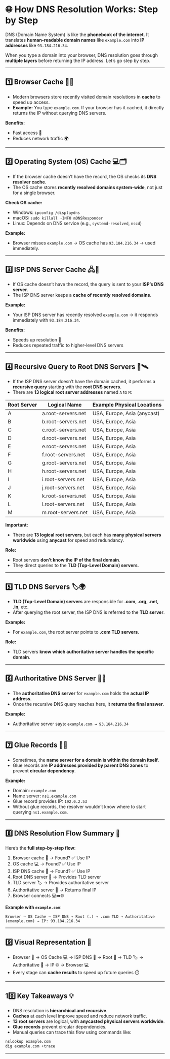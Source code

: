 

# 🌐 How DNS Resolution Works: Step by Step

DNS (Domain Name System) is like the **phonebook of the internet**. It translates **human-readable domain names** like `example.com` into **IP addresses** like `93.184.216.34`.

When you type a domain into your browser, DNS resolution goes through **multiple layers** before returning the IP address. Let’s go step by step.

---

## 1️⃣ Browser Cache 🧠💾

* Modern browsers store recently visited domain resolutions in **cache** to speed up access.
* **Example:** You type `example.com`. If your browser has it cached, it directly returns the IP without querying DNS servers.

**Benefits:**

* Fast access 🚀
* Reduces network traffic 🌍

---

## 2️⃣ Operating System (OS) Cache 💻🗂️

* If the browser cache doesn’t have the record, the OS checks its **DNS resolver cache**.
* The OS cache stores **recently resolved domains system-wide**, not just for a single browser.

**Check OS cache:**

* Windows: `ipconfig /displaydns`
* macOS: `sudo killall -INFO mDNSResponder`
* Linux: Depends on DNS service (e.g., `systemd-resolved`, `nscd`)

**Example:**

* Browser misses `example.com` → OS cache has `93.184.216.34` → used immediately.

---

## 3️⃣ ISP DNS Server Cache 🖧🏢

* If OS cache doesn’t have the record, the query is sent to your **ISP’s DNS server**.
* The ISP DNS server keeps a **cache of recently resolved domains**.

**Example:**

* Your ISP DNS server has recently resolved `example.com` → it responds immediately with `93.184.216.34`.

**Benefits:**

* Speeds up resolution 🌟
* Reduces repeated traffic to higher-level DNS servers

---

## 4️⃣ Recursive Query to Root DNS Servers 🌳🛰️

* If the ISP DNS server doesn’t have the domain cached, it performs a **recursive query** starting with the **root DNS servers**.
* There are **13 logical root server addresses** named `A` to `M`:

| Root Server | Logical Name       | Example Physical Locations  |
| ----------- | ------------------ | --------------------------- |
| A           | a.root-servers.net | USA, Europe, Asia (anycast) |
| B           | b.root-servers.net | USA, Europe, Asia           |
| C           | c.root-servers.net | USA, Europe, Asia           |
| D           | d.root-servers.net | USA, Europe, Asia           |
| E           | e.root-servers.net | USA, Europe, Asia           |
| F           | f.root-servers.net | USA, Europe, Asia           |
| G           | g.root-servers.net | USA, Europe, Asia           |
| H           | h.root-servers.net | USA, Europe, Asia           |
| I           | i.root-servers.net | USA, Europe, Asia           |
| J           | j.root-servers.net | USA, Europe, Asia           |
| K           | k.root-servers.net | USA, Europe, Asia           |
| L           | l.root-servers.net | USA, Europe, Asia           |
| M           | m.root-servers.net | USA, Europe, Asia           |

**Important:**

* There are **13 logical root servers**, but each has **many physical servers worldwide** using **anycast** for speed and redundancy.

**Role:**

* Root servers **don’t know the IP of the final domain**.
* They direct queries to the **TLD (Top-Level Domain) servers**.

---

## 5️⃣ TLD DNS Servers 🏷️🌍

* **TLD (Top-Level Domain) servers** are responsible for **.com, .org, .net, .in**, etc.
* After querying the root server, the ISP DNS is referred to the **TLD server**.

**Example:**

* For `example.com`, the root server points to **.com TLD servers**.

**Role:**

* TLD servers **know which authoritative server handles the specific domain**.

---

## 6️⃣ Authoritative DNS Server 🏢🔑

* The **authoritative DNS server** for `example.com` holds the **actual IP address**.
* Once the recursive DNS query reaches here, it **returns the final answer**.

**Example:**

* Authoritative server says: `example.com → 93.184.216.34`

---

## 7️⃣ Glue Records 🧩📝

* Sometimes, the **name server for a domain is within the domain itself**.
* Glue records are **IP addresses provided by parent DNS zones** to prevent **circular dependency**.

**Example:**

* Domain: `example.com`
* Name server: `ns1.example.com`
* Glue record provides IP: `192.0.2.53`
* Without glue records, the resolver wouldn’t know where to start querying `ns1.example.com`.

---

## 8️⃣ DNS Resolution Flow Summary 🌟

Here’s the **full step-by-step flow**:

1. Browser cache 🧠 → Found? ✅ Use IP
2. OS cache 💻 → Found? ✅ Use IP
3. ISP DNS cache 🏢 → Found? ✅ Use IP
4. Root DNS server 🌳 → Provides TLD server
5. TLD server 🏷️ → Provides authoritative server
6. Authoritative server 🏢 → Returns final IP
7. Browser connects 💻➡️🌐

**Example with `example.com`**:

```
Browser → OS Cache → ISP DNS → Root (.) → .com TLD → Authoritative (example.com) → IP: 93.184.216.34
```

---

## 9️⃣ Visual Representation 🌈

* Browser 🧠 → OS Cache 💻 → ISP DNS 🏢 → Root 🌳 → TLD 🏷️ → Authoritative 🏢 → IP 🌐 → Browser 💻
* Every stage can **cache results** to speed up future queries ⏱️

---

## 10️⃣ Key Takeaways 💡

* DNS resolution is **hierarchical and recursive**.
* **Caches** at each level improve speed and reduce network traffic.
* **13 root servers** are logical, with **anycasted physical servers worldwide**.
* **Glue records** prevent circular dependencies.
* Manual queries can trace this flow using commands like:

```bash
nslookup example.com
dig example.com +trace
```

---